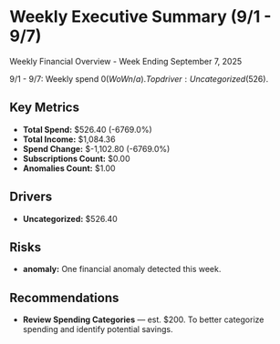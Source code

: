 # Weekly Executive Summary (9/1 - 9/7)
Weekly Financial Overview - Week Ending September 7, 2025

9/1 - 9/7: Weekly spend $0 (WoW n/a). Top driver: Uncategorized ($526).

## Key Metrics
- **Total Spend:** $526.40 (-6769.0%)
- **Total Income:** $1,084.36
- **Spend Change:** $-1,102.80 (-6769.0%)
- **Subscriptions Count:** $0.00
- **Anomalies Count:** $1.00

## Drivers
- **Uncategorized:** $526.40

## Risks
- **anomaly:** One financial anomaly detected this week.

## Recommendations
- **Review Spending Categories** — est. $200. To better categorize spending and identify potential savings.
